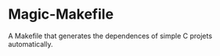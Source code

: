 Magic-Makefile
==============

A Makefile that generates the dependences of simple C projets automatically.